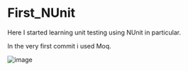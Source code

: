 # First_NUnit
Here I started learning unit testing using NUnit in particular. 

In the very first commit i used Moq.

![image](https://user-images.githubusercontent.com/52938733/162611748-581ddb45-12bc-4530-9ed7-613a2b649db3.png)

